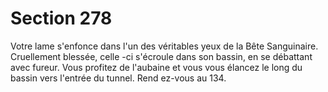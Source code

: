 # Section 278

Votre lame s'enfonce dans l'un des véritables yeux de la Bête Sanguinaire. Cruellement
blessée, celle -ci s'écroule dans son bassin, en se débattant avec fureur. Vous profitez de
l'aubaine et vous vous élancez le long du bassin vers l'entrée du tunnel. Rend ez-vous au
134.